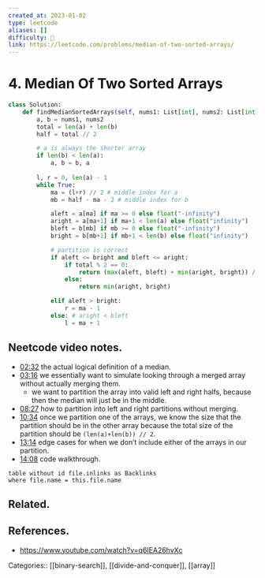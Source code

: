 ```yaml
---
created_at: 2023-01-02
type: leetcode
aliases: []
difficulty: 🔴
link: https://leetcode.com/problems/median-of-two-sorted-arrays/
---
```


# 4. Median Of Two Sorted Arrays

```python
class Solution:
    def findMedianSortedArrays(self, nums1: List[int], nums2: List[int]) -> float:
        a, b = nums1, nums2
        total = len(a) + len(b)
        half = total // 2

        # a is always the shorter array
        if len(b) < len(a):
            a, b = b, a
        
        l, r = 0, len(a) - 1
        while True:
            ma = (l+r) // 2 # middle index for a
            mb = half - ma - 2 # middle index for b

            aleft = a[ma] if ma >= 0 else float("-infinity")
            aright = a[ma+1] if ma+1 < len(a) else float("infinity")
            bleft = b[mb] if mb >= 0 else float("-infinity")
            bright = b[mb+1] if mb+1 < len(b) else float("infinity")

            # partition is correct
            if aleft <= bright and bleft <= aright:
                if total % 2 == 0:
                    return (max(aleft, bleft) + min(aright, bright)) / 2
                else:
                    return min(aright, bright)

            elif aleft > bright:
                r = ma - 1
            else: # aright < bleft
                l = ma + 1
```

## Neetcode video notes.

- [02:32](https://www.youtube.com/watch?v=q6IEA26hvXc#t=152.54057795422364) the actual logical definition of a median.
- [03:16](https://www.youtube.com/watch?v=q6IEA26hvXc#t=196.84639202098083) we essentially want to simulate looking through a merged array without actually merging them.
	- we want to partition the array into valid left and right halfs, because then the median will just be in the middle.
- [08:27](https://www.youtube.com/watch?v=q6IEA26hvXc#t=507.3298399103546) how to partition into left and right partitions without merging.
- [10:34](https://www.youtube.com/watch?v=q6IEA26hvXc#t=634.1080160095368) once we partition one of the arrays, we know the size that the partition should be in the other array because the total size of the partition should be `(len(a)+len(b)) // 2`.
- [13:14](https://www.youtube.com/watch?v=q6IEA26hvXc#t=794.7069969904633) edge cases for when we don’t include either of the arrays in our partition.
- [14:08](https://www.youtube.com/watch?v=q6IEA26hvXc#t=848.4556927108475) code walkthrough.

```dataview
table without id file.inlinks as Backlinks
where file.name = this.file.name
```

## Related.

## References.

- https://www.youtube.com/watch?v=q6IEA26hvXc

Categories:: [[binary-search]], [[divide-and-conquer]], [[array]]
